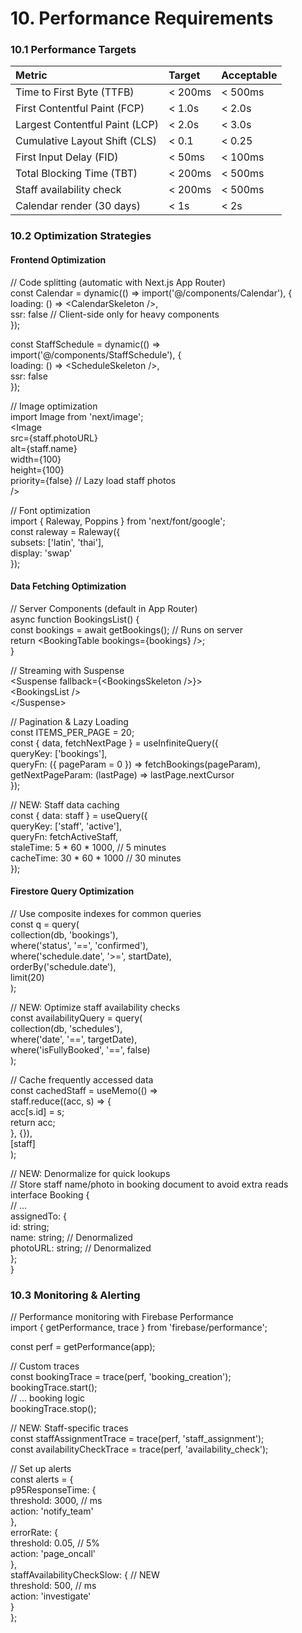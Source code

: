 # **10\. Performance Requirements**

### **10.1 Performance Targets**

| Metric | Target | Acceptable |
| :---- | :---- | :---- |
| Time to First Byte (TTFB) | \< 200ms | \< 500ms |
| First Contentful Paint (FCP) | \< 1.0s | \< 2.0s |
| Largest Contentful Paint (LCP) | \< 2.0s | \< 3.0s |
| Cumulative Layout Shift (CLS) | \< 0.1 | \< 0.25 |
| First Input Delay (FID) | \< 50ms | \< 100ms |
| Total Blocking Time (TBT) | \< 200ms | \< 500ms |
| Staff availability check | \< 200ms | \< 500ms |
| Calendar render (30 days) | \< 1s | \< 2s |

### **10.2 Optimization Strategies**

#### **Frontend Optimization**

// Code splitting (automatic with Next.js App Router)  
const Calendar \= dynamic(() \=\> import('@/components/Calendar'), {  
  loading: () \=\> \<CalendarSkeleton /\>,  
  ssr: false  // Client-side only for heavy components  
});

const StaffSchedule \= dynamic(() \=\> import('@/components/StaffSchedule'), {  
  loading: () \=\> \<ScheduleSkeleton /\>,  
  ssr: false  
});

// Image optimization  
import Image from 'next/image';  
\<Image  
  src={staff.photoURL}  
  alt={staff.name}  
  width={100}  
  height={100}  
  priority={false}  // Lazy load staff photos  
/\>

// Font optimization  
import { Raleway, Poppins } from 'next/font/google';  
const raleway \= Raleway({   
  subsets: \['latin', 'thai'\],  
  display: 'swap'  
});

#### **Data Fetching Optimization**

// Server Components (default in App Router)  
async function BookingsList() {  
  const bookings \= await getBookings();  // Runs on server  
  return \<BookingTable bookings={bookings} /\>;  
}

// Streaming with Suspense  
\<Suspense fallback={\<BookingsSkeleton /\>}\>  
  \<BookingsList /\>  
\</Suspense\>

// Pagination & Lazy Loading  
const ITEMS\_PER\_PAGE \= 20;  
const { data, fetchNextPage } \= useInfiniteQuery({  
  queryKey: \['bookings'\],  
  queryFn: ({ pageParam \= 0 }) \=\> fetchBookings(pageParam),  
  getNextPageParam: (lastPage) \=\> lastPage.nextCursor  
});

// NEW: Staff data caching  
const { data: staff } \= useQuery({  
  queryKey: \['staff', 'active'\],  
  queryFn: fetchActiveStaff,  
  staleTime: 5 \* 60 \* 1000,    // 5 minutes  
  cacheTime: 30 \* 60 \* 1000    // 30 minutes  
});

#### **Firestore Query Optimization**

// Use composite indexes for common queries  
const q \= query(  
  collection(db, 'bookings'),  
  where('status', '==', 'confirmed'),  
  where('schedule.date', '\>=', startDate),  
  orderBy('schedule.date'),  
  limit(20)  
);

// NEW: Optimize staff availability checks  
const availabilityQuery \= query(  
  collection(db, 'schedules'),  
  where('date', '==', targetDate),  
  where('isFullyBooked', '==', false)  
);

// Cache frequently accessed data  
const cachedStaff \= useMemo(() \=\>   
  staff.reduce((acc, s) \=\> {  
    acc\[s.id\] \= s;  
    return acc;  
  }, {}),  
  \[staff\]  
);

// NEW: Denormalize for quick lookups  
// Store staff name/photo in booking document to avoid extra reads  
interface Booking {  
  // ...  
  assignedTo: {  
    id: string;  
    name: string;      // Denormalized  
    photoURL: string;  // Denormalized  
  };  
}

### **10.3 Monitoring & Alerting**

// Performance monitoring with Firebase Performance  
import { getPerformance, trace } from 'firebase/performance';

const perf \= getPerformance(app);

// Custom traces  
const bookingTrace \= trace(perf, 'booking\_creation');  
bookingTrace.start();  
// ... booking logic  
bookingTrace.stop();

// NEW: Staff-specific traces  
const staffAssignmentTrace \= trace(perf, 'staff\_assignment');  
const availabilityCheckTrace \= trace(perf, 'availability\_check');

// Set up alerts  
const alerts \= {  
  p95ResponseTime: {  
    threshold: 3000,  // ms  
    action: 'notify\_team'  
  },  
  errorRate: {  
    threshold: 0.05,  // 5%  
    action: 'page\_oncall'  
  },  
  staffAvailabilityCheckSlow: {  // NEW  
    threshold: 500,   // ms  
    action: 'investigate'  
  }  
};  
